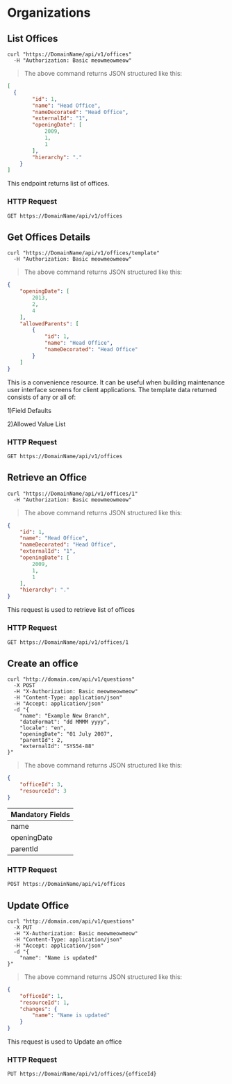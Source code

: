 # Organizations

## List Offices

```shell
curl "https://DomainName/api/v1/offices"
  -H "Authorization: Basic meowmeowmeow"
```

> The above command returns JSON structured like this:

```json
[
  {
        "id": 1,
        "name": "Head Office",
        "nameDecorated": "Head Office",
        "externalId": "1",
        "openingDate": [
            2009,
            1,
            1
        ],
        "hierarchy": "."
    }
]
```

This endpoint returns list of offices.

### HTTP Request

`GET https://DomainName/api/v1/offices`
## Get Offices Details  

```shell
curl "https://DomainName/api/v1/offices/template"
  -H "Authorization: Basic meowmeowmeow"
```

> The above command returns JSON structured like this:

```json
{
    "openingDate": [
        2013,
        2,
        4
    ],
    "allowedParents": [
        {
            "id": 1,
            "name": "Head Office",
            "nameDecorated": "Head Office"
        }
    ]
}
```

This is a convenience resource. It can be useful when building maintenance user interface screens for client applications. The template data returned consists of any or all of:

1)Field Defaults

2)Allowed Value List

### HTTP Request  

`GET https://DomainName/api/v1/offices`

## Retrieve an Office

```shell
curl "https://DomainName/api/v1/offices/1"
  -H "Authorization: Basic meowmeowmeow"
```

> The above command returns JSON structured like this:

```json
{
    "id": 1,
    "name": "Head Office",
    "nameDecorated": "Head Office",
    "externalId": "1",
    "openingDate": [
        2009,
        1,
        1
    ],
    "hierarchy": "."
}
```

This request is used to retrieve list of offices

### HTTP Request

`GET https://DomainName/api/v1/offices/1`

## Create an office

```shell
curl "http://domain.com/api/v1/questions"
  -X POST
  -H "X-Authorization: Basic meowmeowmeow"
  -H "Content-Type: application/json"
  -H "Accept: application/json"
  -d "{
    "name": "Example New Branch",
    "dateFormat": "dd MMMM yyyy",
    "locale": "en",
    "openingDate": "01 July 2007",
    "parentId": 2,
    "externalId": "SYS54-88"
}"
```

> The above command returns JSON structured like this:

```json
{
    "officeId": 3,
    "resourceId": 3
}
```

| Mandatory Fields|
| -------------   |
| name            |
| openingDate     |
| parentId        |

### HTTP Request

`POST https://DomainName/api/v1/offices`

## Update Office

```shell
curl "http://domain.com/api/v1/questions"
  -X PUT
  -H "X-Authorization: Basic meowmeowmeow"
  -H "Content-Type: application/json"
  -H "Accept: application/json"
  -d "{
	"name": "Name is updated"
}"
```

> The above command returns JSON structured like this:

```json
{
    "officeId": 1,
    "resourceId": 1,
    "changes": {
        "name": "Name is updated"
    }
}

```

This request is used to Update an office

### HTTP Request

`PUT https://DomainName/api/v1/offices/{officeId}`